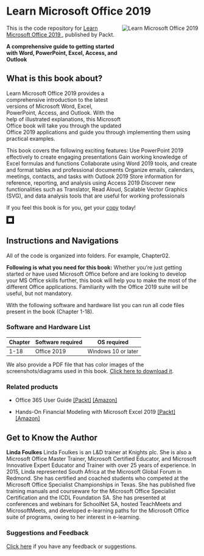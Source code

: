 # Learn Microsoft Office 2019 

<a href="https://www.packtpub.com/business-other/learn-microsoft-office-2019?utm_source=github&utm_medium=repository&utm_campaign=9781839217258"><img src="https://www.packtpub.com/media/catalog/product/cache/e4d64343b1bc593f1c5348fe05efa4a6/9/7/9781839217258-original.png" alt="Learn Microsoft Office 2019 " height="256px" align="right"></a>

This is the code repository for [Learn Microsoft Office 2019 ](https://www.packtpub.com/business-other/learn-microsoft-office-2019?utm_source=github&utm_medium=repository&utm_campaign=9781839217258), published by Packt.

**A comprehensive guide to getting started with Word, PowerPoint, Excel, Access, and Outlook**

## What is this book about?
Learn Microsoft Office 2019 provides a comprehensive introduction to the latest versions of Microsoft Word, Excel, PowerPoint, Access, and Outlook. With the help of illustrated explanations, this Microsoft Office book will take you through the updated Office 2019 applications and guide you through implementing them using practical examples.


This book covers the following exciting features:
Use PowerPoint 2019 effectively to create engaging presentations 
Gain working knowledge of Excel formulas and functions 
Collaborate using Word 2019 tools, and create and format tables and professional documents 
Organize emails, calendars, meetings, contacts, and tasks with Outlook 2019 
Store information for reference, reporting, and analysis using Access 2019 
Discover new functionalities such as Translator, Read Aloud, Scalable Vector Graphics (SVG), and data analysis tools that are useful for working professionals

If you feel this book is for you, get your [copy](https://www.amazon.com/dp/1839217251) today!

<a href="https://www.packtpub.com/?utm_source=github&utm_medium=banner&utm_campaign=GitHubBanner"><img src="https://raw.githubusercontent.com/PacktPublishing/GitHub/master/GitHub.png" 
alt="https://www.packtpub.com/" border="5" /></a>

## Instructions and Navigations
All of the code is organized into folders. For example, Chapter02.


**Following is what you need for this book:**
Whether you’re just getting started or have used Microsoft Office before and are looking to develop your MS Office skills further, this book will help you to make the most of the different Office applications. Familiarity with the Office 2019 suite will be useful, but not mandatory.

With the following software and hardware list you can run all code files present in the book (Chapter 1-18).
### Software and Hardware List
| Chapter | Software required | OS required |
| -------- | ------------------------------------ | ----------------------------------- |
| 1-18 | Office 2019 | Windows 10 or later |

We also provide a PDF file that has color images of the screenshots/diagrams used in this book. [Click here to download it](https://static.packt-cdn.com/downloads/9781839217258_ColorImages.pdf).

### Related products
* Office 365 User Guide  [[Packt]](https://www.packtpub.com/in/all/office-365-user-guide?utm_source=github&utm_medium=repository&utm_campaign=9781789809312) [[Amazon]](https://www.amazon.com/dp/1789809312)

* Hands-On Financial Modeling with Microsoft Excel 2019  [[Packt]](https://www.packtpub.com/in/data/hands-on-financial-modeling-with-microsoft-excel-2019?utm_source=github&utm_medium=repository&utm_campaign=9781789534627) [[Amazon]](https://www.amazon.com/dp/1789534623)

## Get to Know the Author
**Linda Foulkes**
Linda Foulkes is an L&D trainer at Knights plc. She is also a Microsoft Office Master Trainer, Microsoft Certified Educator, and Microsoft Innovative Expert Educator and Trainer with over 25 years of experience. In 2015, Linda represented South Africa at the Microsoft Global Forum in Redmond. She has certified and coached students who competed at the Microsoft Office Specialist Championships in Texas. She has published five training manuals and courseware for the Microsoft Office Specialist Certification and the ICDL Foundation SA. She has presented at conferences and webinars for SchoolNet SA, hosted TeachMeets and MicrosoftMeets, and developed e-learning paths for the Microsoft Office suite of programs, owing to her interest in e-learning.


### Suggestions and Feedback
[Click here](https://docs.google.com/forms/d/e/1FAIpQLSdy7dATC6QmEL81FIUuymZ0Wy9vH1jHkvpY57OiMeKGqib_Ow/viewform) if you have any feedback or suggestions.


